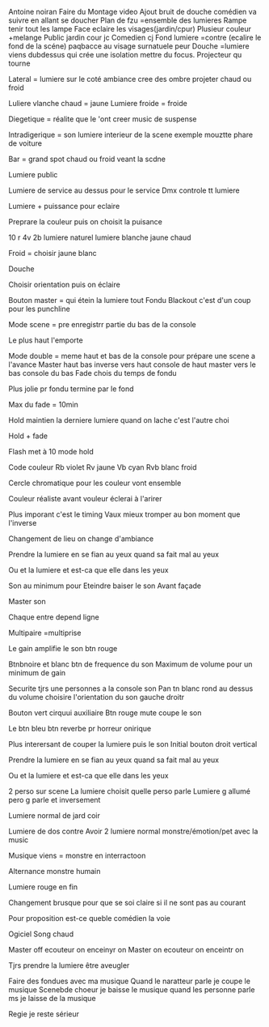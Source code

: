 Antoine noiran
Faire du Montage video
Ajout bruit de douche comédien va suivre en allant se doucher
Plan de fzu =ensemble des lumieres
Rampe tenir tout les lampe
Face eclaire les visages(jardin/cpur)
Plusieur couleur +melange
Public jardin cour jc
Comedien cj
Fond lumiere =contre (ecalire le fond de la scéne) paqbacce au visage surnatuele peur
Douche =lumiere viens dubdessus qui crée une isolation mettre du focus. Projecteur qu tourne

Lateral = lumiere sur le coté ambiance cree des ombre projeter chaud ou froid


Luliere vlanche chaud = jaune
Lumiere froide = froide

Diegetique = réalite que le 'ont creer music de suspense

Intradigerique = son lumiere interieur de la scene exemple mouztte phare de voiture

Bar = grand spot chaud ou froid veant la scdne


Lumiere public

Lumiere de service au dessus pour le service
Dmx controle tt lumiere

Lumiere + puissance pour eclaire

Preprare la couleur puis on choisit la puisance

10 r 4v 2b lumiere naturel lumiere blanche jaune chaud

Froid = choisir jaune blanc

Douche


Choisir orientation puis on éclaire

Bouton master = qui étein la lumiere tout
Fondu
Blackout c'est d'un coup pour les punchline

Mode scene = pre enregistrr partie du bas de la console

Le plus haut l'emporte

Mode double = meme haut et bas de la console pour prépare une scene a l'avance
Master haut bas inverse vers haut console de haut master vers le bas console du bas
Fade chois du temps de fondu


Plus jolie pr fondu termine par le fond

Max du fade = 10min

Hold maintien la derniere lumiere quand on lache c'est l'autre choi

Hold + fade


Flash met à 10 mode hold


Code couleur
Rb violet
Rv jaune
Vb cyan
Rvb blanc froid


Cercle chromatique pour les couleur vont ensemble

Couleur réaliste avant vouleur éclerai à l'arirer

Plus imporant c'est le timing
Vaux mieux tromper au bon moment que l'inverse

Changement de lieu on change d'ambiance




Prendre la lumiere en se fian au yeux quand sa fait mal au yeux

Ou et la lumiere et est-ca que elle dans les yeux

Son au minimum pour Eteindre baiser le son
Avant façade

Master  son

Chaque entre depend ligne


Multipaire =multiprise

Le gain amplifie le son btn rouge

Btnbnoire et blanc btn de frequence du son
Maximum de volume pour un minimum de gain

Securite tjrs une personnes a la console son
Pan tn blanc rond au dessus du volume choisire l'orientation du son gauche droitr

Bouton vert cirquui auxiliaire
Btn rouge mute coupe le son


Le btn bleu btn reverbe pr horreur onirique


Plus interersant de couper la lumiere puis le son
Initial bouton droit vertical

Prendre la lumiere en se fian au yeux quand sa fait mal au yeux

Ou et la lumiere et est-ca que elle dans les yeux

2 perso sur scene
La lumiere choisit quelle perso parle
Lumiere g allumé  pero g parle et inversement

Lumiere normal de jard coir

Lumiere de dos contre
Avoir 2 lumiere normal monstre/émotion/pet avec la music

Musique viens = monstre en interractoon

Alternance monstre humain

Lumiere rouge en fin

Changement brusque pour que se soi claire si il ne sont pas au courant

Pour proposition est-ce queble comédien la voie

Ogiciel Song chaud

Master off ecouteur on enceinyr on
Master on ecouteur on enceintr on

Tjrs prendre la lumiere être aveugler

Faire des fondues avec ma musique
Quand le naratteur parle je coupe le musique
Scenebde choeur je baisse le musique quand les personne parle ms je laisse de la musique

Regie je reste sérieur